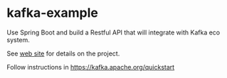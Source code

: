 # kafka-example

Use Spring Boot and build a Restful API that will integrate with Kafka eco system.

See [web site](https://kafka.apache.org) for details on the project.

Follow instructions in https://kafka.apache.org/quickstart
